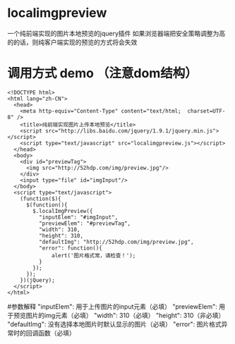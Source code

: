 # localimgpreview
一个纯前端实现的图片本地预览的jquery插件
如果浏览器端把安全策略调整为高的的话，则纯客户端实现的预览的方式将会失效

# 调用方式 demo （注意dom结构）
	<!DOCTYPE html>
	<html lang="zh-CN">
	  <head>
	    <meta http-equiv="Content-Type" content="text/html;  charset=UTF-8" />
	    <title>纯前端实现图片上传本地预览</title>
	    <script src="http://libs.baidu.com/jquery/1.9.1/jquery.min.js"></script>
	    <script type="text/javascript" src="localimgpreview.js"></script>
	  </head>
	  <body>
	    <div id="previewTag">
	      <img src="http://52hdp.com/img/preview.jpg"/>
	    </div>
	    <input type="file" id="imgInput"/>
	  </body>
	  <script type="text/javascript">
	    (function($){
	      $(function(){
	        $.localImgPreview({
	          "inputElem": "#imgInput",
	          "previewElem": "#previewTag",
	          "width": 310,
	          "height": 310,
	          "defaultImg": "http://52hdp.com/img/preview.jpg",
	          "error": function(){
	              alert('图片格式常，请检查！');
	          }
	        });
	      });
	    })(jQuery);
	  </script>
	</html>

#参数解释
	"inputElem": 用于上传图片的input元素（必填）
    "previewElem": 用于预览图片的img元素（必填）
    "width": 310（必填）
    "height": 310（非必填）
    "defaultImg": 没有选择本地图片时默认显示的图片（必填）
    "error": 图片格式异常时的回调函数（必填）